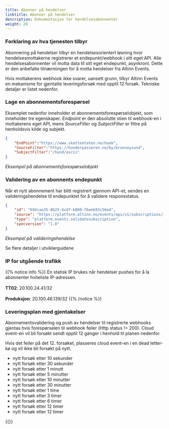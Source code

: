 ```yaml
---
title: Abonner på hendelser
linktitle: Abonner på hendelser
description: Dokumentasjon for hendelsesabonnenter
weight: 20
---
```


### Forklaring av hva tjenesten tilbyr
Abonnering på hendelser tilbyr en hendelsesorientert løsning hvor hendelsesmottakerne registrerer et endepunkt/webhook i sitt eget API.
Alle hendelsesabonnenter vil motta data til sitt eget endepunkt, asynkront. Dette er den anbefalte tilnærmingen for å motta 
hendelser fra Altinn Events.
    
Hvis mottakerens webhook ikke svarer, uansett grunn, tilbyr Altinn Events en mekanisme for gjentatte leveringsforsøk med opptil 12 forsøk. 
Tekniske detaljer er listet nedenfor.


### Lage en abonnementsforespørsel
Eksemplet nedenfor inneholder et abonnementsforespørselobjekt, som inneholder tre egenskaper. _Endpoint_ er den absolutte stien
til webhook-en i mottakerens eget API, mens _SourceFilter_ og _SubjectFilter_ er filtre på henholdsvis kilde og subjekt.

```json
{
    "EndPoint":"https://www.skatteetaten.no/hook",
    "SourceFilter":"https://hunderpasseren.no/by/bronnoysund",
    "SubjectFilter":"/hund/ascii"
}
```
_Eksempel på abonnementsforespørselobjekt_

### Validering av en abonnents endepunkt
Når et nytt abonnement har blitt registrert gjennom API-et, 
sendes en valideringshendelse til endepunktet for å validere responsstatus.

```json
{
    "id": "694caa35-8b25-4cd7-b800-f6eeb93c56ed",
    "source": "https://platform.altinn.no/events/api/v1/subscriptions/1234",
    "type": "platform.events.validatesubscription",
    "specversion": "1.0"
}
```
_Eksempel på valideringshendelse_

Se flere detaljer i utviklerguidene

### IP for utgående trafikk
{{% notice info %}}
En statisk IP brukes når hendelser pushes for å la abonnenter hviteliste IP-adressen. </br> </br>
__TT02__: 20.100.24.41/32  </br> </br>
__Produksjon__: 20.100.46.139/32
{{% /notice %}}


### Leveringsplan med gjentakelser

Abonnementsvalidering og push av hendelser til registrerte webhooks gjentas hvis forespørselen til 
webhook feiler (Http status != 200). Cloud event-en vil bli forsøkt sendt opptil 12 ganger i henhold til planen nedenfor. 

Hvis det feiler på det 12. forsøket, plasseres cloud event-en i en dead letter-kø og vil ikke bli forsøkt på nytt.

- nytt forsøk etter 10 sekunder
- nytt forsøk etter 30 sekunder
- nytt forsøk etter 1 minutt
- nytt forsøk etter 5 minutter
- nytt forsøk etter 10 minutter
- nytt forsøk etter 30 minutter
- nytt forsøk etter 1 time
- nytt forsøk etter 3 timer
- nytt forsøk etter 6 timer
- nytt forsøk etter 12 timer
- nytt forsøk etter 12 timer


{{<children />}}